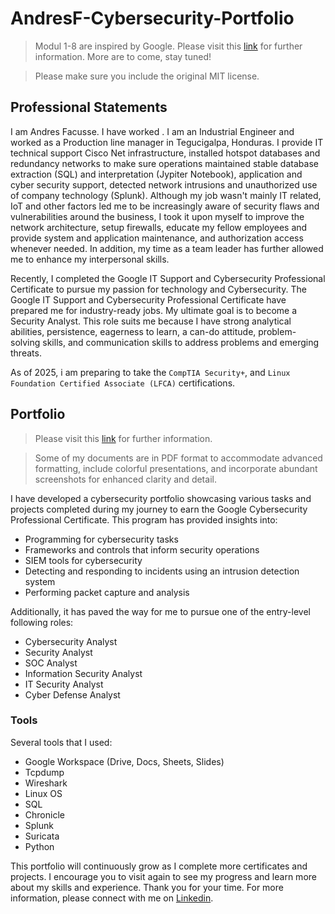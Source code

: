 # AndresF-Cybersecurity-Portfolio
> Modul 1-8 are inspired by Google. Please visit this [link](https://www.coursera.org/google-certificates/cybersecurity-certificate) for further information. More are to come, stay tuned!

> Please make sure you include the original MIT license.
 
## Professional Statements
I am Andres Facusse. I have worked . I am an Industrial Engineer and worked as a Production line manager in Tegucigalpa, Honduras. I provide IT technical support Cisco Net infrastructure, installed hotspot databases and redundancy networks to make sure operations maintained stable database extraction (SQL) and interpretation (Jypiter Notebook), application and cyber security support, detected network intrusions and unauthorized use of company technology (Splunk). Although my job wasn't mainly IT related, IoT and other factors led me to be increasingly aware of security flaws and vulnerabilities around the business, I took it upon myself to improve the network architecture, setup firewalls, educate my fellow employees and provide system and application maintenance, and authorization access whenever needed. In addition, my time as a team leader has further allowed me to enhance my interpersonal skills.  

Recently, I completed the Google IT Support and Cybersecurity Professional Certificate to pursue my passion for technology and Cybersecurity. The Google IT Support and Cybersecurity Professional Certificate have prepared me for industry-ready jobs. My ultimate goal is to become a Security Analyst. This role suits me because I have strong analytical abilities, persistence, eagerness to learn, a can-do attitude, problem-solving skills, and communication skills to address problems and emerging threats. 

As of 2025, i am preparing to take the `CompTIA Security+`, and `Linux Foundation Certified Associate (LFCA)` certifications.

## Portfolio
> Please visit this [link](https://www.coursera.org/professional-certificates/google-cybersecurity) for further information.

> Some of my documents are in PDF format to accommodate advanced formatting, include colorful presentations, and incorporate abundant screenshots for enhanced clarity and detail.

I have developed a cybersecurity portfolio showcasing various tasks and projects completed during my journey to earn the Google Cybersecurity Professional Certificate. This program has provided insights into:
* Programming for cybersecurity tasks
* Frameworks and controls that inform security operations
* SIEM tools for cybersecurity
* Detecting and responding to incidents using an intrusion detection system
* Performing packet capture and analysis

Additionally, it has paved the way for me to pursue one of the entry-level following roles:
* Cybersecurity Analyst
* Security Analyst
* SOC Analyst
* Information Security Analyst
* IT Security Analyst
* Cyber Defense Analyst

### Tools 
Several tools that I used: 
* Google Workspace (Drive, Docs, Sheets, Slides)
* Tcpdump
* Wireshark
* Linux OS
* SQL
* Chronicle
* Splunk
* Suricata
* Python 


This portfolio will continuously grow as I complete more certificates and projects. I encourage you to visit again to see my progress and learn more about my skills and experience.
Thank you for your time. For more information, please connect with me on [Linkedin](/www.linkedin.com/in/andres-facusse-155183a5).

